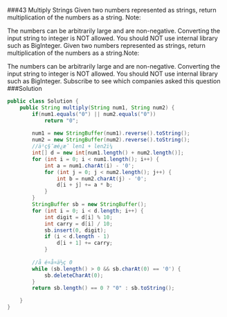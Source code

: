###43 Multiply Strings
Given two numbers represented as strings, return multiplication of the numbers as a string.
Note:

The numbers can be arbitrarily large and are non-negative.
Converting the input string to integer is NOT allowed.
You should NOT use internal library such as BigInteger.
Given two numbers represented as strings, return multiplication of the numbers as a string.Note:

The numbers can be arbitrarily large and are non-negative.
Converting the input string to integer is NOT allowed.
You should NOT use internal library such as BigInteger.
Subscribe to see which companies asked this question
###Solution
```java
public class Solution {
    public String multiply(String num1, String num2) {
        if(num1.equals("0") || num2.equals("0"))
            return "0";
            
        num1 = new StringBuffer(num1).reverse().toString();
        num2 = new StringBuffer(num2).reverse().toString();
        //ä¹ç§¯æé¿æ¯ len1 + len2ï¼
        int[] d = new int[num1.length() + num2.length()];
        for (int i = 0; i < num1.length(); i++) {
            int a = num1.charAt(i) - '0';
            for (int j = 0; j < num2.length(); j++) {
                int b = num2.charAt(j) - '0';
                d[i + j] += a * b;
            }
        }
        StringBuffer sb = new StringBuffer();
        for (int i = 0; i < d.length; i++) {
            int digit = d[i] % 10;
            int carry = d[i] / 10;
            sb.insert(0, digit);
            if (i < d.length - 1)
                d[i + 1] += carry;
            }
            
        //å é¤å¤ä½ç 0
        while (sb.length() > 0 && sb.charAt(0) == '0') {
            sb.deleteCharAt(0);
        }
        return sb.length() == 0 ? "0" : sb.toString();

    }
}